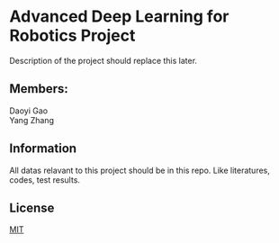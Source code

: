 # Advanced Deep Learning for Robotics Project

Description of the project should replace this later.

## Members:
Daoyi Gao\
Yang Zhang

## Information
All datas relavant to this project should be in this repo. Like literatures, codes, test results.

## License
[MIT](https://choosealicense.com/licenses/mit/)
